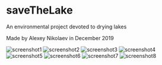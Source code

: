 # saveTheLake
An environmental project devoted to drying lakes

Made by Alexey Nikolaev in December 2019

![screenshot1](IMG_8917.PNG)
![screenshot2](IMG_8918.PNG)
![screenshot3](IMG_8919.PNG)
![screenshot4](IMG_8920.PNG)
![screenshot5](IMG_8921.PNG)
![screenshot6](IMG_8922.PNG)
![screenshot7](IMG_8923.PNG)
![screenshot8](IMG_8924.PNG)
